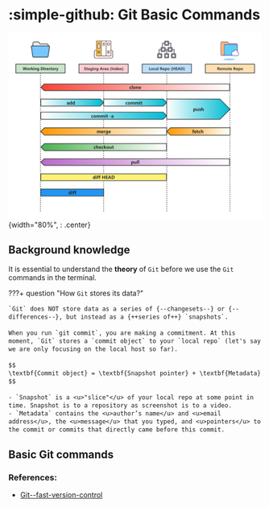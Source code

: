 # **:simple-github: Git Basic Commands**

![picture1](./picutures/time.png){width="80%", : .center} 

## **Background knowledge**

It is essential to understand the **theory** of `Git` before we use the `Git` commands in the terminal. 

???+ question "How `Git` stores its data?"

    `Git` does NOT store data as a series of {--changesets--} or {--differences--}, but instead as a {++series of++} `snapshots`.

    When you run `git commit`, you are making a commitment. At this moment, `Git` stores a `commit object` to your `local repo` (let's say we are only focusing on the local host so far).

    $$
    \textbf{Commit object} = \textbf{Snapshot pointer} + \textbf{Metadata}
    $$

    - `Snapshot` is a <u>"slice"</u> of your local repo at some point in time. Snapshot is to a repository as screenshot is to a video.
    - `Metadata` contains the <u>author’s name</u> and <u>email address</u>, the <u>message</u> that you typed, and <u>pointers</u> to the commit or commits that directly came before this commit.


## **Basic Git commands**



### **References:**

- [Git--fast-version-control](https://git-scm.com/book/en/v2)
